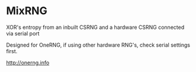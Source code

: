# MixRNG

XOR's entropy from an inbuilt CSRNG and a hardware CSRNG connected via serial port

Designed for OneRNG, if using other hardware RNG's, check serial settings first.

http://onerng.info


